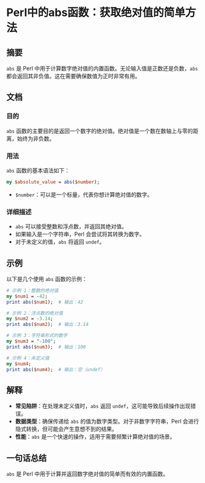<!--
Meta Description: # Perl中的abs函数：获取绝对值的简单方法 ## 摘要 `abs` 是 Perl 中用于计算数字绝对值的内置函数。无论输入值是正数还是负数，`abs` 都会返回其非负值。这在需要确保数值为正时非常有用。 ## 文档 ### 目的 `abs` 函数的主要目的是返回一个数字的绝对值。绝对值是一个数...
Meta Keywords: abs, perl, print, undef, number
-->

# Perl中的abs函数：获取绝对值的简单方法

## 摘要
`abs` 是 Perl 中用于计算数字绝对值的内置函数。无论输入值是正数还是负数，`abs` 都会返回其非负值。这在需要确保数值为正时非常有用。

## 文档
### 目的
`abs` 函数的主要目的是返回一个数字的绝对值。绝对值是一个数在数轴上与零的距离，始终为非负数。

### 用法
`abs` 函数的基本语法如下：

```perl
my $absolute_value = abs($number);
```

- `$number`：可以是一个标量，代表你想计算绝对值的数字。

### 详细描述
- `abs` 可以接受整数和浮点数，并返回其绝对值。
- 如果输入是一个字符串，Perl 会尝试将其转换为数字。
- 对于未定义的值，`abs` 将返回 `undef`。

## 示例
以下是几个使用 `abs` 函数的示例：

```perl
# 示例 1：整数的绝对值
my $num1 = -42;
print abs($num1);  # 输出：42

# 示例 2：浮点数的绝对值
my $num2 = -3.14;
print abs($num2);  # 输出：3.14

# 示例 3：字符串形式的数字
my $num3 = "-100";
print abs($num3);  # 输出：100

# 示例 4：未定义值
my $num4;
print abs($num4);  # 输出：空（undef）
```

## 解释
- **常见陷阱**：在处理未定义值时，`abs` 返回 `undef`，这可能导致后续操作出现错误。
- **数据类型**：确保传递给 `abs` 的值为数字类型。对于非数字字符串，Perl 会进行隐式转换，但可能会产生意想不到的结果。
- **性能**：`abs` 是一个快速的操作，适用于需要频繁计算绝对值的场景。

## 一句话总结
`abs` 是 Perl 中用于计算并返回数字绝对值的简单而有效的内置函数。
